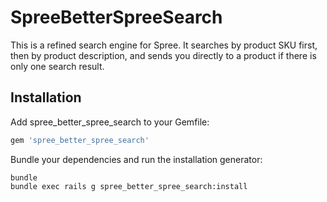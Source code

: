 SpreeBetterSpreeSearch
======================

This is a refined search engine for Spree. It searches by product SKU first, then by product description, and sends you directly to a product if there is only one search result.

Installation
------------

Add spree_better_spree_search to your Gemfile:

```ruby
gem 'spree_better_spree_search'
```

Bundle your dependencies and run the installation generator:

```shell
bundle
bundle exec rails g spree_better_spree_search:install
```
